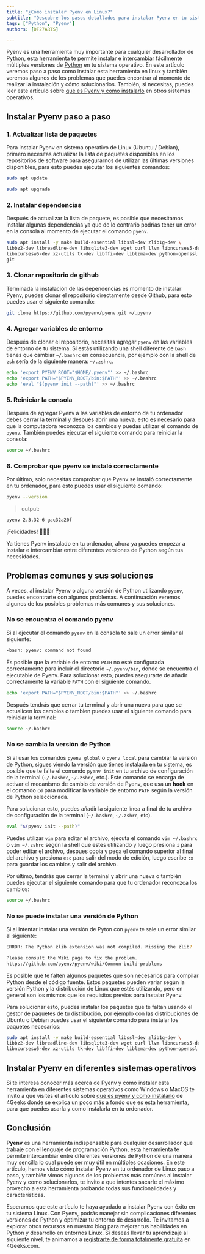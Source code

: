 ```yaml
---
title: "¿Cómo instalar Pyenv en Linux?"
subtitle: "Descubre los pasos detallados para instalar Pyenv en tu sistema Linux y gestiona fácilmente múltiples versiones de Python. Aprende a utilizar esta herramienta esencial para el desarrollo en Python."
tags: ["Python", "Pyenv"]
authors: [DF27ARTS]

---
```


Pyenv es una herramienta muy importante para cualquier desarrollador de Python, esta herramienta te permite instalar e intercambiar fácilmente múltiples versiones de [Python](https://4geeks.com/es/lesson/que-es-python-tutorial) en tu sistema operativo. En este artículo veremos paso a paso como instalar esta herramienta en linux y también veremos algunos de los problemas que puedes encontrar al momento de realizar la instalación y cómo solucionarlos. También, si necesitas, puedes leer este artículo sobre [que es Pyenv y como instalarlo](https://4geeks.com/es/how-to/que-es-pyenv-y-como-instalar-pyenv) en otros sistemas operativos.

## Instalar Pyenv paso a paso

### 1. Actualizar lista de paquetes

Para instalar Pyenv en sistema operativo de Linux (Ubuntu / Debian), primero necesitas actualizar la lista de paquetes disponibles en los repositorios de software para asegurarnos de utilizar las últimas versiones disponibles, para esto puedes ejecutar los siguientes comandos:

```bash
sudo apt update
```
```bash
sudo apt upgrade
```

### 2. Instalar dependencias

Después de actualizar la lista de paquete, es posible que necesitamos instalar algunas dependencias ya que de lo contrario podrías tener un error en la consola al momento de ejecutar el comando `pyenv`.

```bash
sudo apt install -y make build-essential libssl-dev zlib1g-dev \
libbz2-dev libreadline-dev libsqlite3-dev wget curl llvm libncurses5-dev \
libncursesw5-dev xz-utils tk-dev libffi-dev liblzma-dev python-openssl \
git
```

### 3. Clonar repositorio de github

Terminada la instalación de las dependencias es momento de instalar Pyenv, puedes clonar el repositorio directamente desde Github, para esto puedes usar el siguiente comando:

```bash
git clone https://github.com/pyenv/pyenv.git ~/.pyenv
```

### 4. Agregar variables de entorno

Después de clonar el repositorio, necesitas agregar `pyenv` en las variables de entorno de tu sistema. Si estás utilizando una shell diferente de `bash` tienes que cambiar `~/.bashrc` en consecuencia, por ejemplo con la shell de `zsh` sería de la siguiente manera: `~/.zshrc`.

```bash
echo 'export PYENV_ROOT="$HOME/.pyenv"' >> ~/.bashrc
echo 'export PATH="$PYENV_ROOT/bin:$PATH"' >> ~/.bashrc
echo 'eval "$(pyenv init --path)"' >> ~/.bashrc
```

### 5. Reiniciar la consola

Después de agregar Pyenv a las variables de entorno de tu ordenador debes cerrar la terminal y después abrir una nueva, esto es necesario para que la computadora reconozca los cambios y puedas utilizar el comando de `pyenv`. También puedes ejecutar el siguiente comando para reiniciar la consola:

```bash
source ~/.bashrc
```

### 6. Comprobar que pyenv se instaló correctamente

Por último, solo necesitas comprobar que Pyenv se instaló correctamente en tu ordenador, para esto puedes usar el siguiente comando:

```bash
pyenv --version
```

> output:

```bash
pyenv 2.3.32-6-gac32a20f
```

¡Felicidades! 🎉🎉🎉

Ya tienes Pyenv instalado en tu ordenador, ahora ya puedes empezar a instalar e intercambiar entre diferentes versiones de Python según tus necesidades. 

## Problemas comunes y sus soluciones

A veces, al instalar Pyenv o alguna versión de Python utilizando `pyenv`, puedes encontrarte con algunos problemas. A continuación veremos algunos de los posibles problemas más comunes y sus soluciones.

### No se encuentra el comando pyenv

Si al ejecutar el comando `pyenv` en la consola te sale un error similar al siguiente:

```bash
-bash: pyenv: command not found
```

Es posible que la variable de entorno `PATH` no esté configurada correctamente para incluir el directorio `~/.pyenv/bin`, donde se encuentra el ejecutable de Pyenv. Para solucionar esto, puedes asegurarte de añadir correctamente la variable `PATH` con el siguiente comando.

```bash
echo 'export PATH="$PYENV_ROOT/bin:$PATH"' >> ~/.bashrc
```

Después tendrás que cerrar tu terminal y abrir una nueva para que se actualicen los cambios o tambien puedes usar el siguiente comando para reiniciar la terminal:

```bash
source ~/.bashrc
```

### No se cambia la versión de Python

Si al usar los comandos `pyenv global` o `pyenv local` para cambiar la versión de Python, sigues viendo la versión que tienes instalada en tu sistema, es posible que te falte el comando `pyenv init` en tu archivo de configuración de la terminal (`~/.bashrc`, `~/.zshrc`, etc.). Este comando se encarga de activar el mecanismo de cambio de versión de Pyenv, que usa un **hook** en el comando `cd` para modificar la variable de entorno `PATH` según la versión de Python seleccionada.

Para solucionar esto, puedes añadir la siguiente línea a final de tu archivo de configuración de la terminal (`~/.bashrc`, `~/.zshrc`, etc).

```bash
eval "$(pyenv init --path)"
```

Puedes utilizar `vim` para editar el archivo, ejecuta el comando `vim ~/.bashrc` o `vim ~/.zshrc` según la shell que estes utilizando y luego presiona `i` para poder editar el archivo, despues copia y pega el comando superior al final del archivo y presiona `esc` para salir del modo de edición, luego escribe `:x` para guardar los cambios y salir del archivo.

Por último, tendrás que cerrar la terminal y abrir una nueva o también puedes ejecutar el siguiente comando para que tu ordenador reconozca los cambios:

```bash
source ~/.bashrc
```

### No se puede instalar una versión de Python

Si al intentar instalar una versión de Pyton con `pyenv` te sale un error similar al siguiente:

```bash
ERROR: The Python zlib extension was not compiled. Missing the zlib?

Please consult the Wiki page to fix the problem.
https://github.com/pyenv/pyenv/wiki/Common-build-problems
```

Es posible que te falten algunos paquetes que son necesarios para compilar Python desde el código fuente. Estos paquetes pueden variar según la versión Python y la distribución de Linux que estés utilizando, pero en general son los mismos que los requisitos previos para instalar Pyenv.

Para solucionar esto, puedes instalar los paquetes que te faltan usando el gestor de paquetes de tu distribución, por ejemplo con las distribuciones de Ubuntu o Debian puedes usar el siguiente comando para instalar los paquetes necesarios:

```bash
sudo apt install -y make build-essential libssl-dev zlib1g-dev \
libbz2-dev libreadline-dev libsqlite3-dev wget curl llvm libncurses5-dev \
libncursesw5-dev xz-utils tk-dev libffi-dev liblzma-dev python-openssl
```

## Instalar Pyenv en diferentes sistemas operativos

Si te interesa conocer más acerca de Pyenv y como instalar esta herramienta en diferentes sistemas operativos como Windows o MacOS te invito a que visites el artículo sobre [que es pyenv y como instalarlo](https://4geeks.com/es/how-to/que-es-pyenv-y-como-instalar-pyenv) de 4Geeks donde se explica un poco más a fondo que es esta herramienta, para que puedes usarla y como instalarla en tu ordenador.

## Conclusión

**Pyenv** es una herramienta indispensable para cualquier desarrollador que trabaje con el lenguaje de programación Python, esta herramienta te permite intercambiar entre diferentes versiones de Python de una manera muy sencilla lo cual puede ser muy útil en múltiples ocasiones. En este artículo, hemos visto cómo instalar Pyenv en tu ordenador de Linux paso a paso, y también vimos algunos de los problemas más comúnes al instalar Pyenv y como solucionarlos, te invito a que intentes sacarle el máximo provecho a esta herramienta probando todas sus funcionalidades y características.

Esperamos que este artículo te haya ayudado a instalar Pyenv con éxito en tu sistema Linux. Con Pyenv, podrás manejar sin complicaciones diferentes versiones de Python y optimizar tu entorno de desarrollo. Te invitamos a explorar otros recursos en nuestro blog para mejorar tus habilidades en Python y desarrollo en entornos Linux. Si deseas llevar tu aprendizaje al siguiente nivel, te animamos a [registrarte de forma totalmente gratuita](https://4geeks.com/es/pricing) en 4Geeks.com.
